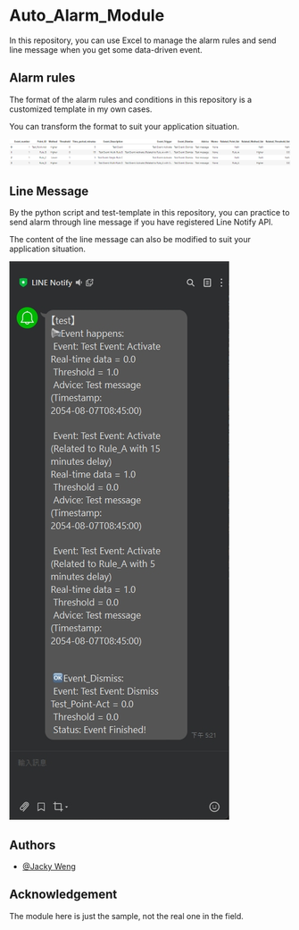 # Auto_Alarm_Module

In this repository, you can use Excel to manage the alarm rules and send line message when you get some data-driven event.


## Alarm rules

The format of the alarm rules and conditions in this repository is a customized template in my own cases.

You can transform the format to suit your application situation.

![Alarm rules table](https://github.com/JackyWeng526/Auto_Alarm_Module/blob/main/docs/Alarm_rules_table.PNG)


## Line Message

By the python script and test-template in this repository, you can practice to send alarm through line message if you have registered Line Notify API.

The content of the line message can also be modified to suit your application situation.

![Line_Screenshot](https://github.com/JackyWeng526/Auto_Alarm_Module/blob/main/docs/Line_Screenshot.PNG)


## Authors
- [@Jacky Weng](https://github.com/JackyWeng526)

## Acknowledgement
The module here is just the sample, not the real one in the field.
